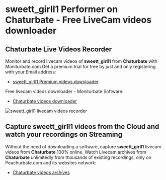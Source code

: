 # sweett_girll1 Performer on Chaturbate - Free LiveCam videos downloader

## Chaturbate Live Videos Recorder

Monitor and record livecam videos of **sweett_girll1** from **Chaturbate** with Moniturbate.com
Get a premium trial for free by just and only registering with your Email address:
* [sweett_girll1 Premium videos downloader](https://moniturbate.com/request-demo-licence-key.html)

Free livecam videos downloader - Moniturbate Software:
* [Chaturbate videos downloader](https://moniturbate.com/moniturbate-download-software.html)

![sweett_girll1 livecam videos recorder](https://peachurnet.com/templates/moniturbate-software.png)


## Capture sweett_girll1 videos from the Cloud and watch your recordings on Streaming

Without the need of downloading a software, capture **sweett_girll1** livecam videos from **Chaturbate** 100% online.
Watch Livecam archives from **Chaturbate** unlimitedly from thousands of existing recordings, only on Peachurbate.com and its websites network:
* [Chaturbate videos archives](https://peachurnet.com/)